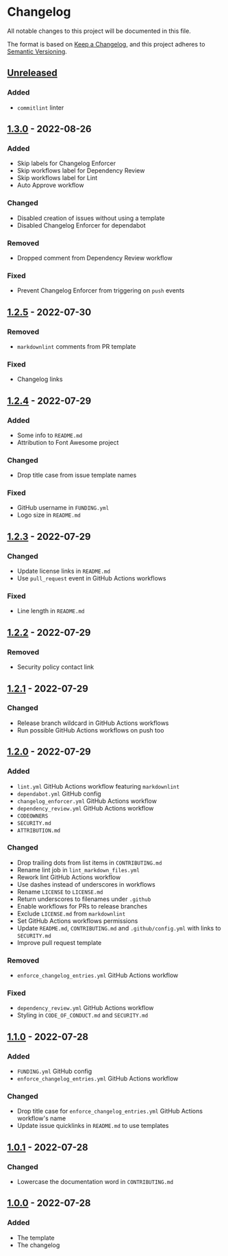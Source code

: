 # Changelog

All notable changes to this project will be documented in this file.

The format is based on [Keep a Changelog](https://keepachangelog.com/en/1.0.0/), and this project adheres
to [Semantic Versioning](https://semver.org/spec/v2.0.0.html).

## [Unreleased]

### Added
<!-- markdownlint-disable-next-line -->

- `commitlint` linter

<!-- ### Changed -->
<!-- markdownlint-disable-next-line -->

<!-- ### Deprecated -->
<!-- markdownlint-disable-next-line -->

<!-- ### Removed -->
<!-- markdownlint-disable-next-line -->

<!-- ### Fixed -->
<!-- markdownlint-disable-next-line -->

<!-- ### Security -->
<!-- markdownlint-disable-next-line -->

## [1.3.0] - 2022-08-26

<!-- markdownlint-disable-next-line -->
### Added

- Skip labels for Changelog Enforcer
- Skip workflows label for Dependency Review
- Skip workflows label for Lint
- Auto Approve workflow

<!-- markdownlint-disable-next-line -->
### Changed

- Disabled creation of issues without using a template
- Disabled Changelog Enforcer for dependabot

<!-- markdownlint-disable-next-line -->
### Removed

- Dropped comment from Dependency Review workflow

<!-- markdownlint-disable-next-line -->
### Fixed

- Prevent Changelog Enforcer from triggering on `push` events

## [1.2.5] - 2022-07-30

<!-- markdownlint-disable-next-line -->
### Removed

- `markdownlint` comments from PR template

<!-- markdownlint-disable-next-line -->
### Fixed

- Changelog links

## [1.2.4] - 2022-07-29

<!-- markdownlint-disable-next-line -->
### Added

- Some info to `README.md`
- Attribution to Font Awesome project

<!-- markdownlint-disable-next-line -->
### Changed

- Drop title case from issue template names

<!-- markdownlint-disable-next-line -->
### Fixed

- GitHub username in `FUNDING.yml`
- Logo size in `README.md`

## [1.2.3] - 2022-07-29

<!-- markdownlint-disable-next-line -->
### Changed

- Update license links in `README.md`
- Use `pull_request` event in GitHub Actions workflows

<!-- markdownlint-disable-next-line -->
### Fixed

- Line length in `README.md`

## [1.2.2] - 2022-07-29

<!-- markdownlint-disable-next-line -->
### Removed

- Security policy contact link

## [1.2.1] - 2022-07-29

<!-- markdownlint-disable-next-line -->
### Changed

- Release branch wildcard in GitHub Actions workflows
- Run possible GitHub Actions workflows on push too

## [1.2.0] - 2022-07-29

<!-- markdownlint-disable-next-line -->
### Added

- `lint.yml` GitHub Actions workflow featuring `markdownlint`
- `dependabot.yml` GitHub config
- `changelog_enforcer.yml` GitHub Actions workflow
- `dependency_review.yml` GitHub Actions workflow
- `CODEOWNERS`
- `SECURITY.md`
- `ATTRIBUTION.md`

<!-- markdownlint-disable-next-line -->
### Changed

- Drop trailing dots from list items in `CONTRIBUTING.md`
- Rename lint job in `lint_markdown_files.yml`
- Rework lint GitHub Actions workflow
- Use dashes instead of underscores in workflows
- Rename `LICENSE` to `LICENSE.md`
- Return underscores to filenames under `.github`
- Enable workflows for PRs to release branches
- Exclude `LICENSE.md` from `markdownlint`
- Set GitHub Actions workflows permissions
- Update `README.md`, `CONTRIBUTING.md` and `.github/config.yml` with links to `SECURITY.md`
- Improve pull request template

<!-- markdownlint-disable-next-line -->
### Removed

- `enforce_changelog_entries.yml` GitHub Actions workflow

<!-- markdownlint-disable-next-line -->
### Fixed

- `dependency_review.yml` GitHub Actions workflow
- Styling in `CODE_OF_CONDUCT.md` and `SECURITY.md`

## [1.1.0] - 2022-07-28

<!-- markdownlint-disable-next-line -->
### Added

- `FUNDING.yml` GitHub config
- `enforce_changelog_entries.yml` GitHub Actions workflow

<!-- markdownlint-disable-next-line -->
### Changed

- Drop title case for `enforce_changelog_entries.yml` GitHub Actions workflow's name
- Update issue quicklinks in `README.md` to use templates

## [1.0.1] - 2022-07-28

<!-- markdownlint-disable-next-line -->
### Changed

- Lowercase the documentation word in `CONTRIBUTING.md`

## [1.0.0] - 2022-07-28

<!-- markdownlint-disable-next-line -->
### Added

- The template
- The changelog

<!-- VERSION DIFFLINKS -->
[Unreleased]: https://github.com/Serpentiel/template/compare/v1.3.0...release-unreleased
[1.3.0]: https://github.com/Serpentiel/template/compare/v1.2.5...v1.3.0
[1.2.5]: https://github.com/Serpentiel/template/compare/v1.2.4...v1.2.5
[1.2.4]: https://github.com/Serpentiel/template/compare/v1.2.3...v1.2.4
[1.2.3]: https://github.com/Serpentiel/template/compare/v1.2.2...v1.2.3
[1.2.2]: https://github.com/Serpentiel/template/compare/v1.2.1...v1.2.2
[1.2.1]: https://github.com/Serpentiel/template/compare/v1.2.0...v1.2.1
[1.2.0]: https://github.com/Serpentiel/template/compare/v1.1.0...v1.2.0
[1.1.0]: https://github.com/Serpentiel/template/compare/v1.0.1...v1.1.0
[1.0.1]: https://github.com/Serpentiel/template/compare/v1.0.0...v1.0.1
[1.0.0]: https://github.com/Serpentiel/template/releases/tag/v1.0.0
